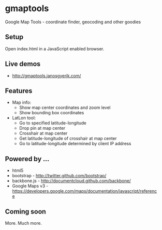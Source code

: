 gmaptools
=========
Google Map Tools - coordinate finder, geocoding and other goodies


Setup
-----
Open index.html in a JavaScript enabled browser.


Live demos
----------
- http://gmaptools.janosgyerik.com/


Features
--------
- Map info:
    - Show map center coordinates and zoom level
    - Show bounding box coordinates
- LatLon tool:
    - Go to specified latitude-longitude
    - Drop pin at map center
    - Crosshair at map center
    - Get latitude-longitude of crosshair at map center
    - Go to latitude-longitude determined by client IP address


Powered by ...
--------------
- html5
- bootstrap - http://twitter.github.com/bootstrap/
- backbone.js - http://documentcloud.github.com/backbone/
- Google Maps v3 - https://developers.google.com/maps/documentation/javascript/reference


Coming soon
-----------
More. Much more.


